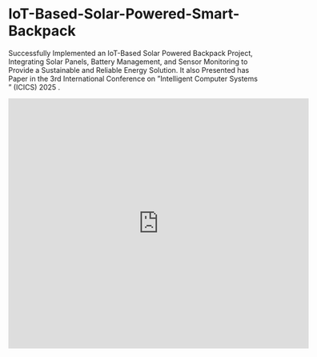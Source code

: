 # IoT-Based-Solar-Powered-Smart-Backpack
Successfully Implemented an IoT-Based Solar Powered Backpack Project, Integrating Solar Panels, Battery Management, and Sensor Monitoring to Provide a Sustainable and Reliable Energy Solution. It also Presented has Paper in the 3rd International Conference on ”Intelligent Computer Systems ” (ICICS) 2025 .

<embed src="https://drive.google.com/file/d/104XcYaRz0GCtx5OuSJYfAv-8MoW2jmkp/view?usp=drive_link.pdf" width="600" height="500" type="application/pdf">
